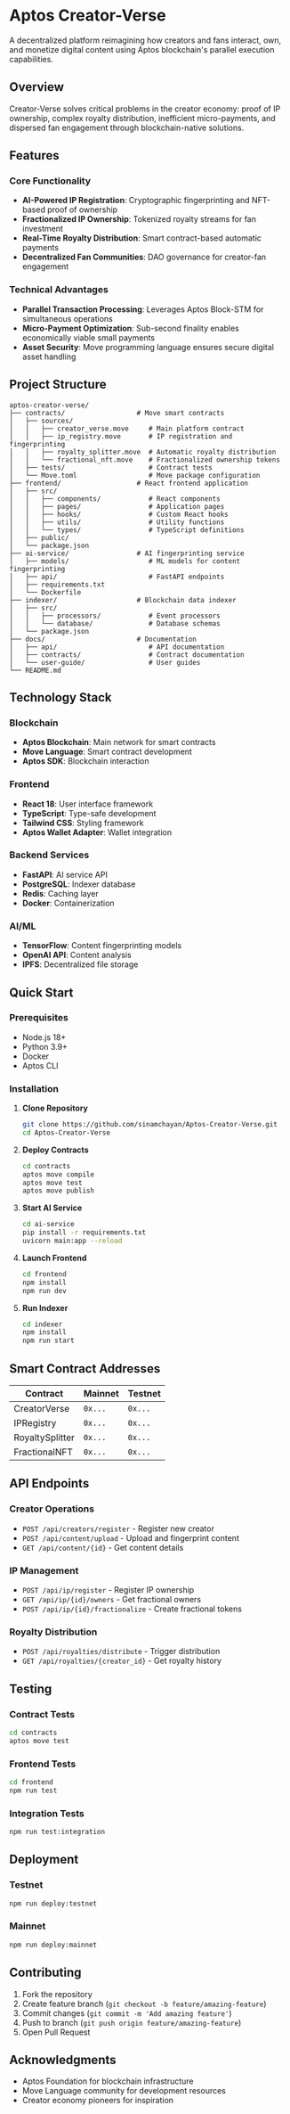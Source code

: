 # Aptos Creator-Verse

A decentralized platform reimagining how creators and fans interact, own, and monetize digital content using Aptos blockchain's parallel execution capabilities.

## Overview

Creator-Verse solves critical problems in the creator economy: proof of IP ownership, complex royalty distribution, inefficient micro-payments, and dispersed fan engagement through blockchain-native solutions.

## Features

### Core Functionality
- **AI-Powered IP Registration**: Cryptographic fingerprinting and NFT-based proof of ownership
- **Fractionalized IP Ownership**: Tokenized royalty streams for fan investment
- **Real-Time Royalty Distribution**: Smart contract-based automatic payments
- **Decentralized Fan Communities**: DAO governance for creator-fan engagement

### Technical Advantages
- **Parallel Transaction Processing**: Leverages Aptos Block-STM for simultaneous operations
- **Micro-Payment Optimization**: Sub-second finality enables economically viable small payments
- **Asset Security**: Move programming language ensures secure digital asset handling

## Project Structure

```
aptos-creator-verse/
├── contracts/                  # Move smart contracts
│   ├── sources/
│   │   ├── creator_verse.move     # Main platform contract
│   │   ├── ip_registry.move       # IP registration and fingerprinting
│   │   ├── royalty_splitter.move  # Automatic royalty distribution
│   │   └── fractional_nft.move    # Fractionalized ownership tokens
│   ├── tests/                     # Contract tests
│   └── Move.toml                  # Move package configuration
├── frontend/                   # React frontend application
│   ├── src/
│   │   ├── components/            # React components
│   │   ├── pages/                 # Application pages
│   │   ├── hooks/                 # Custom React hooks
│   │   ├── utils/                 # Utility functions
│   │   └── types/                 # TypeScript definitions
│   ├── public/
│   └── package.json
├── ai-service/                 # AI fingerprinting service
│   ├── models/                    # ML models for content fingerprinting
│   ├── api/                       # FastAPI endpoints
│   ├── requirements.txt
│   └── Dockerfile
├── indexer/                    # Blockchain data indexer
│   ├── src/
│   │   ├── processors/            # Event processors
│   │   └── database/              # Database schemas
│   └── package.json
├── docs/                       # Documentation
│   ├── api/                       # API documentation
│   ├── contracts/                 # Contract documentation
│   └── user-guide/                # User guides
└── README.md
```

## Technology Stack

### Blockchain
- **Aptos Blockchain**: Main network for smart contracts
- **Move Language**: Smart contract development
- **Aptos SDK**: Blockchain interaction

### Frontend
- **React 18**: User interface framework
- **TypeScript**: Type-safe development
- **Tailwind CSS**: Styling framework
- **Aptos Wallet Adapter**: Wallet integration

### Backend Services
- **FastAPI**: AI service API
- **PostgreSQL**: Indexer database
- **Redis**: Caching layer
- **Docker**: Containerization

### AI/ML
- **TensorFlow**: Content fingerprinting models
- **OpenAI API**: Content analysis
- **IPFS**: Decentralized file storage

## Quick Start

### Prerequisites
- Node.js 18+
- Python 3.9+
- Docker
- Aptos CLI

### Installation

1. **Clone Repository**
   ```bash
   git clone https://github.com/sinamchayan/Aptos-Creator-Verse.git
   cd Aptos-Creator-Verse
   ```

2. **Deploy Contracts**
   ```bash
   cd contracts
   aptos move compile
   aptos move test
   aptos move publish
   ```

3. **Start AI Service**
   ```bash
   cd ai-service
   pip install -r requirements.txt
   uvicorn main:app --reload
   ```

4. **Launch Frontend**
   ```bash
   cd frontend
   npm install
   npm run dev
   ```

5. **Run Indexer**
   ```bash
   cd indexer
   npm install
   npm run start
   ```

## Smart Contract Addresses

| Contract | Mainnet | Testnet |
|----------|---------|---------|
| CreatorVerse | `0x...` | `0x...` |
| IPRegistry | `0x...` | `0x...` |
| RoyaltySplitter | `0x...` | `0x...` |
| FractionalNFT | `0x...` | `0x...` |

## API Endpoints

### Creator Operations
- `POST /api/creators/register` - Register new creator
- `POST /api/content/upload` - Upload and fingerprint content
- `GET /api/content/{id}` - Get content details

### IP Management
- `POST /api/ip/register` - Register IP ownership
- `GET /api/ip/{id}/owners` - Get fractional owners
- `POST /api/ip/{id}/fractionalize` - Create fractional tokens

### Royalty Distribution
- `POST /api/royalties/distribute` - Trigger distribution
- `GET /api/royalties/{creator_id}` - Get royalty history

## Testing

### Contract Tests
```bash
cd contracts
aptos move test
```

### Frontend Tests
```bash
cd frontend
npm run test
```

### Integration Tests
```bash
npm run test:integration
```

## Deployment

### Testnet
```bash
npm run deploy:testnet
```

### Mainnet
```bash
npm run deploy:mainnet
```

## Contributing

1. Fork the repository
2. Create feature branch (`git checkout -b feature/amazing-feature`)
3. Commit changes (`git commit -m 'Add amazing feature'`)
4. Push to branch (`git push origin feature/amazing-feature`)
5. Open Pull Request

## Acknowledgments

- Aptos Foundation for blockchain infrastructure
- Move Language community for development resources
- Creator economy pioneers for inspiration
